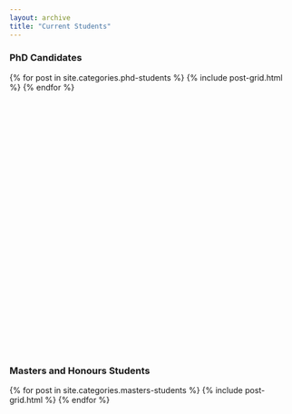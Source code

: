```yaml
---
layout: archive
title: "Current Students"
---
```

### PhD Candidates

<div class="tiles">
{% for post in site.categories.phd-students %}
	{% include post-grid.html %}
{% endfor %}
</div><!-- /.tiles -->
<br>
<br>
<br>
<br>
<br>
<br>
<br>
<br>
<br>
<br>
<br>
<br>
<br>
<br>
<br>
<br>
<br>
<br>
<br>
<br>
<br>
<br>
<br>
<br>
<br>
<br>
<br>

### Masters and Honours Students

<div class="tiles">
{% for post in site.categories.masters-students %}
	{% include post-grid.html %}
{% endfor %}
</div><!-- /.tiles -->

